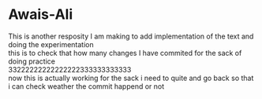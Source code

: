 # Awais-Ali
This is another resposity I am making to add implementation of the text and doing the experimentation
<br> this is to check that how many changes I have commited for the sack of doing practice
<br> 33222222222222222333333333333
<br> now this is actually working for the sack i need to quite and go back so that i can check weather the commit happend or not

